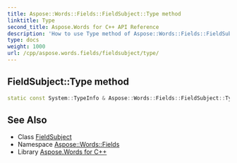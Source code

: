 ```yaml
---
title: Aspose::Words::Fields::FieldSubject::Type method
linktitle: Type
second_title: Aspose.Words for C++ API Reference
description: 'How to use Type method of Aspose::Words::Fields::FieldSubject class in C++.'
type: docs
weight: 1000
url: /cpp/aspose.words.fields/fieldsubject/type/
---
```

## FieldSubject::Type method




```cpp
static const System::TypeInfo & Aspose::Words::Fields::FieldSubject::Type()
```

## See Also

* Class [FieldSubject](../)
* Namespace [Aspose::Words::Fields](../../)
* Library [Aspose.Words for C++](../../../)
